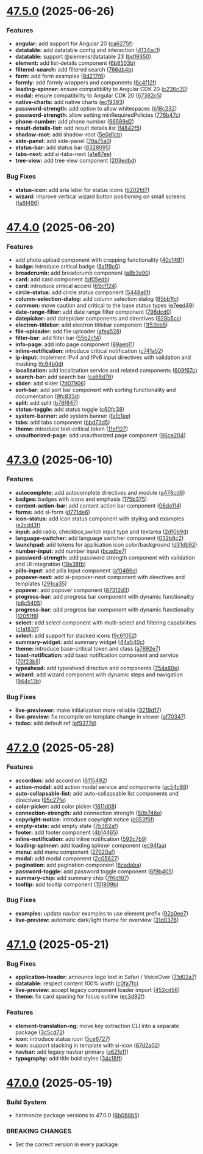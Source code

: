 # [47.5.0](https://github.com/siemens/element/compare/v47.4.0...v47.5.0) (2025-06-26)


### Features

* **angular:** add support for Angular 20 ([ca6275f](https://github.com/siemens/element/commit/ca6275fcd0799b950f886ed03eee0b542175cc6c))
* **datatable:** add datatable config and interaction ([4134ac1](https://github.com/siemens/element/commit/4134ac1bd04c007a7cab7102b7bffbcc9a35a594))
* **datatable:** support @siemens/datatable 23 ([bd19350](https://github.com/siemens/element/commit/bd193502fc7c2e663fa4b31f3b0bafb0638cc60e))
* **element:** add list-details component ([6b8503b](https://github.com/siemens/element/commit/6b8503bb8e8530a6f11cf862bbf73368dd3da86d))
* **filtered-search:** add filtered search ([766db4b](https://github.com/siemens/element/commit/766db4be88e58830f79b572150c5c91456258e4b))
* **form:** add form examples ([8d217f6](https://github.com/siemens/element/commit/8d217f6593060b88b832e14b6c59a37ca2058fc4))
* **formly:** add formly wrappers and components ([6c4f12f](https://github.com/siemens/element/commit/6c4f12f0cfa74b18299b16666a757b610e66a78b))
* **loading-spinner:** ensure compatibility to Angular CDK 20 ([c236c30](https://github.com/siemens/element/commit/c236c304b3f9696ec0b16fd0b6fa0549d14c772a))
* **modal:** ensure compatibility to Angular CDK 20 ([67382c5](https://github.com/siemens/element/commit/67382c57218ab128188f8e02634f1d68ae0b9570))
* **native-charts:** add native charts ([ec19393](https://github.com/siemens/element/commit/ec193931db2d924d82b3ffff9c1a5bd23ee5fe4c))
* **password-strength:** add option to allow whitespaces ([b18c232](https://github.com/siemens/element/commit/b18c2323d2c68a296c491c49ee118fecde8372d7))
* **password-strength:** allow setting minRequiredPolicies ([776b47c](https://github.com/siemens/element/commit/776b47c99159180e14ed2b65b51dcf51e5c2facd))
* **phone-number:** add phone number ([66589d2](https://github.com/siemens/element/commit/66589d2fc4bed8f1a42c375411817a0d848cd409))
* **result-details-list:** add result details list ([f4842f5](https://github.com/siemens/element/commit/f4842f509859007d6b8c2ac91a99e789495369ee))
* **shadow-root:** add shadow-root ([5e0d1cb](https://github.com/siemens/element/commit/5e0d1cbe297b11d305b3824638ae6e2fc5c977fd))
* **side-panel:** add side-panel ([78a75a0](https://github.com/siemens/element/commit/78a75a01e4e448d64b67c688dfeb8d15cfe70d02))
* **status-bar:** add status bar ([8328095](https://github.com/siemens/element/commit/83280955ca18c0fc286ed09528a1a1076ad835a9))
* **tabs-next:** add si-tabs-next ([a1e87ee](https://github.com/siemens/element/commit/a1e87ee8e0006056d15d6279ef45877e1a6cfbb6))
* **tree-view:** add tree view component ([203edbd](https://github.com/siemens/element/commit/203edbdb1fc6fe8c2dbc689a24cdcfba430e15af))


### Bug Fixes

* **status-icon:** add aria label for status icons ([b202fd7](https://github.com/siemens/element/commit/b202fd76eb8dc67908fb8538ea5ab551ae0cd1b7))
* **wizard:** improve vertical wizard button positioning on small screens ([fa6f486](https://github.com/siemens/element/commit/fa6f4868b92e8a687ccdadce0963470297f5deef))

# [47.4.0](https://github.com/siemens/element/compare/v47.3.0...v47.4.0) (2025-06-20)


### Features

* add photo upload component with cropping functionality ([40c1491](https://github.com/siemens/element/commit/40c149129ff8b0fd04222a94c5b542311d05d657))
* **badge:** introduce critical badge ([8a1f9c0](https://github.com/siemens/element/commit/8a1f9c0f92bcdb0d1256dcbf92b757df74e3350d))
* **breadcrumb:** add breadcrumb component ([a8b3a90](https://github.com/siemens/element/commit/a8b3a9055eda88346795f1034ebaaa7f895f7db9))
* **card:** add card component ([bf05edb](https://github.com/siemens/element/commit/bf05edbbe1c2bfeb87af06bd92da5590b3c8be7e))
* **card:** introduce critical accent ([69cf124](https://github.com/siemens/element/commit/69cf1247a2fbfd2e406213817d744f9a71ccc4cb))
* **circle-status:** add circle status component ([5448a6f](https://github.com/siemens/element/commit/5448a6f9b255e17ed014ee383b41b88067419e3d))
* **column-selection-dialog:** add column selection dialog ([85bb1fc](https://github.com/siemens/element/commit/85bb1fcebea5466dabcb2dd3d1b52b40bbb60710))
* **common:** move caution and critical to the base status types ([e7eed49](https://github.com/siemens/element/commit/e7eed492fb4a7355792624c5ebb1791b0afa6246))
* **date-range-filter:** add date range filter component ([798dcd0](https://github.com/siemens/element/commit/798dcd0953012027f5bef5ddfda82091c8b880b3))
* **datepicker:** add datepicker components and directives ([928b5cc](https://github.com/siemens/element/commit/928b5ccf55ad7ba194e8536a626d0dab8051a865))
* **electron-titlebar:** add electron titlebar component ([1f53bb5](https://github.com/siemens/element/commit/1f53bb5f1718ebd1f317907007adaba8580a41ca))
* **file-uploader:** add file uploader ([afea528](https://github.com/siemens/element/commit/afea528219b9a3b02d0b562bb2d0988f6cf28baf))
* **filter-bar:** add filter bar ([55b2c14](https://github.com/siemens/element/commit/55b2c14875380fc6a127fc243f492e6b22a60513))
* **info-page:** add info page component ([89aeb11](https://github.com/siemens/element/commit/89aeb11458798c0af9da8865df6d1babbcedfb49))
* **inline-notification:** introduce critical notification ([c741a52](https://github.com/siemens/element/commit/c741a5208f92f77eae87bbfb5644d131194581d2))
* **ip-input:** implement IPv4 and IPv6 input directives with validation and masking ([fc94b0d](https://github.com/siemens/element/commit/fc94b0d1e6e6887b59c24d61fa754f638c44d2c9))
* **localization:** add localization service and related components ([609f67c](https://github.com/siemens/element/commit/609f67c42cc5c0259e09e105c331bc395c1cc5c7))
* **search-bar:** add search bar ([ca68d76](https://github.com/siemens/element/commit/ca68d768ae58dbb6260155723ca6ea7127c2fe4a))
* **slider:** add slider ([7d07906](https://github.com/siemens/element/commit/7d079068b63c5695b3356edb4202aa2dd3f9b886))
* **sort-bar:** add sort bar component with sorting functionality and documentation ([9fc833d](https://github.com/siemens/element/commit/9fc833de670261191b217e943d3df552762fbd26))
* **split:** add split ([b78f847](https://github.com/siemens/element/commit/b78f847799ad28abaf296d6aa1e2a202c0b20b57))
* **status-toggle:** add status toggle ([c60fc38](https://github.com/siemens/element/commit/c60fc38d632361c846f30d40e7fede8dcefff843))
* **system-banner:** add system banner ([fefc1ee](https://github.com/siemens/element/commit/fefc1ee3ce6baedfd79ce8a9aacde1ef89728835))
* **tabs:** add tabs component ([bbd73d5](https://github.com/siemens/element/commit/bbd73d576e528d714cf41f6a7a23f798679f5a4c))
* **theme:** introduce text-critical token ([11ef127](https://github.com/siemens/element/commit/11ef127ceac43cc3b32aee89a4037f66bc911267))
* **unauthorized-page:** add unauthorized page component ([96ce204](https://github.com/siemens/element/commit/96ce204ec8f656d05a63d307d8ab42109b10a4c9))

# [47.3.0](https://github.com/siemens/element/compare/v47.2.0...v47.3.0) (2025-06-10)


### Features

* **autocomplete:** add autocomplete directives and module ([a478cd6](https://github.com/siemens/element/commit/a478cd61ef3c456f722afd23d8da6fdcefccbab0))
* **badges:** badges with icons and emphasis ([175b375](https://github.com/siemens/element/commit/175b375cd3b30fcb92e2cbc6d2e2782f0c42ba0a))
* **content-action-bar:** add content action bar component ([06de114](https://github.com/siemens/element/commit/06de114e51f8a5605044bb220d59463e6a19a058))
* **forms:** add si-form ([d771de6](https://github.com/siemens/element/commit/d771de6c973e10693ad7b2dcb0f742e3ae4f4083))
* **icon-status:** add icon status component with styling and examples ([e2cdd3f](https://github.com/siemens/element/commit/e2cdd3f47baf6a3982f748af9c8616754bec1ecf))
* **input:** add radio, checkbox,switch input type and textarea ([2df0b9d](https://github.com/siemens/element/commit/2df0b9d511e4b9ae4cd2503c91a9de10a3abc2a1))
* **language-switcher:** add language switcher component ([032b8c2](https://github.com/siemens/element/commit/032b8c22fd7d891819ffa19a999bd57aa19725f2))
* **launchpad:** add tokens for application icon color/background ([d31db92](https://github.com/siemens/element/commit/d31db9247db4415580cd37b31cf090f296fc2482))
* **number-input:** add number input ([bcadbe7](https://github.com/siemens/element/commit/bcadbe7d939debd3b460c963a3d8115187660b59))
* **password-strength:** add password strength component with validation and UI integration ([19a38fb](https://github.com/siemens/element/commit/19a38fb505f33627e3a13166a214172999ab8d7a))
* **pills-input:** add pills Input component ([af0486d](https://github.com/siemens/element/commit/af0486dd0019028aa65053f905808d586dbecaee))
* **popover-next:** add si-popover-next component with directives and templates ([291ca35](https://github.com/siemens/element/commit/291ca359d6e25f6aafd1938058f6afbee6233f88))
* **popover:** add popover component ([87312d3](https://github.com/siemens/element/commit/87312d3b1613713516eaac9ec9c5e71342bb0509))
* **progress-bar:** add progress bar component with dynamic functionality ([b6c5405](https://github.com/siemens/element/commit/b6c5405619cb27f273dc01749fcec6f4995d3f19))
* **progress-bar:** add progress bar component with dynamic functionality ([12051f8](https://github.com/siemens/element/commit/12051f828f2361b0338f02c350f8912049f26ad6))
* **select:** add select component with multi-select and filtering capabilities ([c1a1837](https://github.com/siemens/element/commit/c1a1837cebae31831258e72f4f989a56ab8ff0a1))
* **select:** add support for stacked icons ([9c6f052](https://github.com/siemens/element/commit/9c6f05289341f83061fe9155c94fb8741f39334b))
* **summary-widget:** add summary widget ([44a540c](https://github.com/siemens/element/commit/44a540cbe32255e926c4a2aa16db7076311abe87))
* **theme:** introduce base-critical token and class ([a7692e7](https://github.com/siemens/element/commit/a7692e7c5165cdf3af13bdebd686c670dee408c5))
* **toast-notification:** add toast notification component and service ([70f23b5](https://github.com/siemens/element/commit/70f23b5aa3828cdcd9d01513d9cd5d6b5e0e9d69))
* **typeahead:** add typeahead directive and components ([754a60e](https://github.com/siemens/element/commit/754a60ea0f3c06d5e9fcbd75fd641b72dd4d6bf0))
* **wizard:** add wizard component with dynamic steps and navigation ([944c13b](https://github.com/siemens/element/commit/944c13b32ec6798a5a7cb5c9384a4da8f115350c))


### Bug Fixes

* **live-previewer:** make initialization more reliable ([3219d17](https://github.com/siemens/element/commit/3219d1701901c13eb19bf8a39c4ed047767b6f6a))
* **live-preview:** fix recompile on template change in viewer ([af70347](https://github.com/siemens/element/commit/af703477470c9142cfb959b802fd3fb191bb205a))
* **tsdoc:** add default ref ([ef9377d](https://github.com/siemens/element/commit/ef9377d056dc06ad4075ab7688b59ba4cc5d3335))

# [47.2.0](https://github.com/siemens/element/compare/v47.1.0...v47.2.0) (2025-05-28)


### Features

* **accordion:** add accordion ([6115492](https://github.com/siemens/element/commit/61154926a2f389336bbb8761a2195300a035871d))
* **action-modal:** add action modal service and components ([ac54c88](https://github.com/siemens/element/commit/ac54c88a7b962403ada2007579aaa008213be9ec))
* **auto-collapsable-list:** add auto-collapsable list components and directives ([95c27fe](https://github.com/siemens/element/commit/95c27fe604f419faa7f9eeb7f6115ead6163a1d9))
* **color-picker:** add color picker ([1811d08](https://github.com/siemens/element/commit/1811d086d68f3fde73cd6a88cdf6e2023e15b1e0))
* **connection-strength:** add connection strength ([50b746e](https://github.com/siemens/element/commit/50b746ed5aab808b2106d5eeac637200f485e08c))
* **copyright-notice:** introduce copyright notice ([c053f5f](https://github.com/siemens/element/commit/c053f5fe767d9b9ed11f747825029c83db79133a))
* **empty-state:** add empty state ([7b382af](https://github.com/siemens/element/commit/7b382af636d9fb7e84df8ef96be728883442ba45))
* **footer:** add footer component ([4b14465](https://github.com/siemens/element/commit/4b14465f1f911d952ed5c0217910574ae1d26222))
* **inline-notification:** add inline notification ([592c7b9](https://github.com/siemens/element/commit/592c7b9cb04e5b3a608bdb5dc1322520f8a6ab3f))
* **loading-spinner:** add loading spinner component ([ec94faa](https://github.com/siemens/element/commit/ec94faabe2d754dcea0185d29283daba8aaef2af))
* **menu:** add menu component ([27020af](https://github.com/siemens/element/commit/27020af0dedccf68118164a2b86ee343bf565363))
* **modal:** add modal component ([2c05627](https://github.com/siemens/element/commit/2c056275832d54fd9ee483859f9987c831becd7d))
* **pagination:** add pagination component ([6cadaba](https://github.com/siemens/element/commit/6cadabad1018baf830b3bc63301b65b39c31e1d9))
* **password-toggle:** add password toggle component ([6f9b405](https://github.com/siemens/element/commit/6f9b4057ea1823c13b817153b2cff5921350e9a8))
* **summary-chip:** add summary chip ([7f6d187](https://github.com/siemens/element/commit/7f6d187c539a041a7358616ca211d0ca335e3141))
* **tooltip:** add tooltip component ([151809b](https://github.com/siemens/element/commit/151809bf3c48167b92cb5654890586173e77883c))


### Bug Fixes

* **examples:** update navbar examples to use element prefix ([92b0ee7](https://github.com/siemens/element/commit/92b0ee7e1dc0c52a4febe80b12e4720efb461b6b))
* **live-preview:** automatic dark/light theme for overview ([31d0376](https://github.com/siemens/element/commit/31d0376ac5f90d3a5dc2c34928890427d2ed9f01))

# [47.1.0](https://github.com/siemens/element/compare/v47.0.0...v47.1.0) (2025-05-21)


### Bug Fixes

* **application-header:** announce logo text in Safari / VoiceOver ([71d02a7](https://github.com/siemens/element/commit/71d02a70f322ca9e3f00b9e2f8c8cddbdd87af3b))
* **datatable:** respect content 100% width ([c0fa7fc](https://github.com/siemens/element/commit/c0fa7fc7d9e40e6a5b42dec727c208fa62c1b697))
* **live-preview:** accept legacy component loader import ([452cd56](https://github.com/siemens/element/commit/452cd5644607b9319024590e3992250bc35315d1))
* **theme:** fix card spacing for focus outline ([ec3d92f](https://github.com/siemens/element/commit/ec3d92f9fc8393a6ca2ba126894e7a9f74c1116f))


### Features

* **element-translation-ng:** move key extraction CLI into a separate package ([3c5cd72](https://github.com/siemens/element/commit/3c5cd72be1fb23fc245ee60e2e110b5d340221b5))
* **icon:** introduce status icon ([5ce6727](https://github.com/siemens/element/commit/5ce67276ee0ca42c9056ce466bf80f256e4c3df3))
* **icon:** support stacking in template with si-icon ([87d2a02](https://github.com/siemens/element/commit/87d2a022d349188bbe78d766e1a640c1a8c48c05))
* **navbar:** add legacy navbar primary ([a62fe11](https://github.com/siemens/element/commit/a62fe1192b43304aaa58ac3513176303fed4e347))
* **typography:** add title bold styles ([34c16ff](https://github.com/siemens/element/commit/34c16ffc53128242d2108ded36cbb1e1cfca4a9b))

# [47.0.0](https://github.com/siemens/element/compare/v46.0.0...v47.0.0) (2025-05-19)


### Build System

* harmonize package versions to 47.0.0 ([6b088b5](https://github.com/siemens/element/commit/6b088b5700793acb420b2142f661d10c2e825a39))


### BREAKING CHANGES

* Set the correct version in every package.
